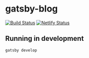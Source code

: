 # gatsby-blog 

[![Build Status](https://travis-ci.org/sinchang/website.svg?branch=master)](https://travis-ci.org/sinchang/website) [![Netlify Status](https://api.netlify.com/api/v1/badges/d6f2f60e-581b-45e5-8b40-721e438a652b/deploy-status)](https://app.netlify.com/sites/public-relations-officer-car-87127/deploys)

## Running in development
`gatsby develop`